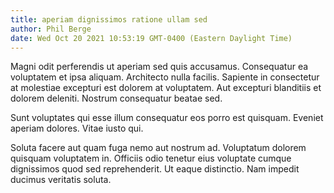 ```yaml
---
title: aperiam dignissimos ratione ullam sed
author: Phil Berge
date: Wed Oct 20 2021 10:53:19 GMT-0400 (Eastern Daylight Time)
---
```

Magni odit perferendis ut aperiam sed quis accusamus. Consequatur ea voluptatem et ipsa aliquam. Architecto nulla facilis. Sapiente in consectetur at molestiae excepturi est dolorem at voluptatem. Aut excepturi blanditiis et dolorem deleniti. Nostrum consequatur beatae sed.

 Sunt voluptates qui esse illum consequatur eos porro est quisquam. Eveniet aperiam dolores. Vitae iusto qui.

 Soluta facere aut quam fuga nemo aut nostrum ad. Voluptatum dolorem quisquam voluptatem in. Officiis odio tenetur eius voluptate cumque dignissimos quod sed reprehenderit. Ut eaque distinctio. Nam impedit ducimus veritatis soluta.